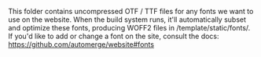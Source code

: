 This folder contains uncompressed OTF / TTF files for any fonts we want to use on the website. When the build system runs, it'll automatically subset and optimize these fonts, producing WOFF2 files in /template/static/fonts/. If you'd like to add or change a font on the site, consult the docs: https://github.com/automerge/website#fonts